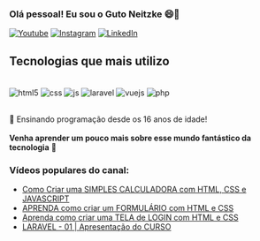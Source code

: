 ### Olá pessoal! Eu sou o Guto Neitzke 😄🚀 


[![Youtube](https://img.shields.io/badge/YouTube-FF0000?style=for-the-badge&logo=youtube&logoColor=white)](https://youtube.com/gustavoneitzke)
[![Instagram](https://img.shields.io/badge/Instagram-E4405F?style=for-the-badge&logo=instagram&logoColor=white)](https://instagram.com/gutoneitzke)
[![LinkedIn](https://img.shields.io/badge/linkedin-836FFF?style=for-the-badge&logo=linkedin&logoColor=white)](https://br.linkedin.com/in/gustavo-neitzke)

<!-- ![Gutoneitzke GitHub stats](https://github-readme-stats.vercel.app/api?username=gutoneitzke&show_icons=true&theme=tokyonight&count_private=true)-->

## Tecnologias que mais utilizo
<br>
<div style="display: inline_block">
  <img align="center" alt="html5" src="https://img.shields.io/badge/HTML5-E34F26?style=for-the-badge&logo=html5&logoColor=white" />
  <img align="center" alt="css" src="https://img.shields.io/badge/CSS3-1572B6?style=for-the-badge&logo=css3&logoColor=white" />
  <img align="center" alt="js" src="https://img.shields.io/badge/JavaScript-F7DF1E?style=for-the-badge&logo=javascript&logoColor=black" />
  <img align="center" alt="laravel" src="https://img.shields.io/badge/laravel-DC143C?style=for-the-badge&logo=laravel&logoColor=white">
  <img align="center" alt="vuejs" src="https://img.shields.io/badge/vue.js-00FF7F?style=for-the-badge&logo=vue.js&logoColor=gray">
  <img align="center" alt="php" src="https://img.shields.io/badge/PHP-BF40BF?style=for-the-badge&logo=php&logoColor=white">
</div>
<br/>

🔴 Ensinando programação desde os 16 anos de idade!
<br><br>
<b>Venha aprender um pouco mais sobre esse mundo fantástico da tecnologia</b> 🚀

### Vídeos populares do canal:
- [Como Criar uma SIMPLES CALCULADORA com HTML, CSS e JAVASCRIPT](https://youtu.be/42TShjXR0m0)<br/>
- [APRENDA como criar um FORMULÁRIO com HTML e CSS](https://youtu.be/VCsNIRXNsmY)<br/>
- [Aprenda como criar uma TELA de LOGIN com HTML e CSS](https://youtu.be/lP-XV2wXXQM)<br/>
- [LARAVEL - 01 | Apresentação do CURSO](https://youtu.be/jy8I-wZzeN4)<br/>
